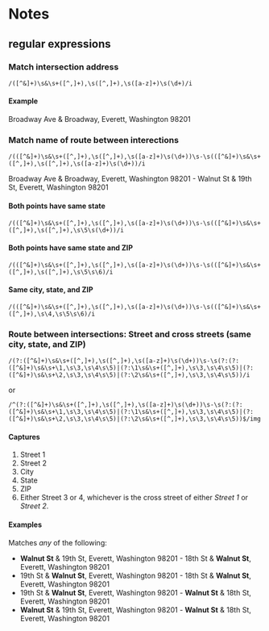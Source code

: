﻿Notes
=====

## regular expressions ##

### Match intersection address ###
	/([^&]+)\s&\s+([^,]+),\s([^,]+),\s([a-z]+)\s(\d+)/i


#### Example ####
Broadway Ave & Broadway, Everett, Washington 98201

### Match name of route between interections ###
	/(([^&]+)\s&\s+([^,]+),\s([^,]+),\s([a-z]+)\s(\d+))\s-\s(([^&]+)\s&\s+([^,]+),\s([^,]+),\s([a-z]+)\s(\d+))/i

Broadway Ave & Broadway, Everett, Washington 98201 - Walnut St & 19th St, Everett, Washington 98201

#### Both points have same state ###

	/(([^&]+)\s&\s+([^,]+),\s([^,]+),\s([a-z]+)\s(\d+))\s-\s(([^&]+)\s&\s+([^,]+),\s([^,]+),\s\5\s(\d+))/i

#### Both points have same state and ZIP ####
	/(([^&]+)\s&\s+([^,]+),\s([^,]+),\s([a-z]+)\s(\d+))\s-\s(([^&]+)\s&\s+([^,]+),\s([^,]+),\s\5\s\6)/i

#### Same city, state, and ZIP ####

	/(([^&]+)\s&\s+([^,]+),\s([^,]+),\s([a-z]+)\s(\d+))\s-\s(([^&]+)\s&\s+([^,]+),\s\4,\s\5\s\6)/i

### Route between intersections: Street and cross streets (same city, state, and ZIP) ###

	/(?:([^&]+)\s&\s+([^,]+),\s([^,]+),\s([a-z]+)\s(\d+))\s-\s(?:(?:([^&]+)\s&\s+\1,\s\3,\s\4\s\5)|(?:\1\s&\s+([^,]+),\s\3,\s\4\s\5)|(?:([^&]+)\s&\s+\2,\s\3,\s\4\s\5)|(?:\2\s&\s+([^,]+),\s\3,\s\4\s\5))/i

or

	/^(?:([^&]+)\s&\s+([^,]+),\s([^,]+),\s([a-z]+)\s(\d+))\s-\s(?:(?:([^&]+)\s&\s+\1,\s\3,\s\4\s\5)|(?:\1\s&\s+([^,]+),\s\3,\s\4\s\5)|(?:([^&]+)\s&\s+\2,\s\3,\s\4\s\5)|(?:\2\s&\s+([^,]+),\s\3,\s\4\s\5))$/img

#### Captures ####

1. Street 1
2. Street 2
3. City
4. State
5. ZIP
6. Either Street 3 or 4, whichever is the cross street of either *Street 1* or *Street 2*.

#### Examples ####
Matches *any* of the following:

* **Walnut St** & 19th St, Everett, Washington 98201 - 18th St & **Walnut St**, Everett, Washington 98201
* 19th St & **Walnut St**, Everett, Washington 98201 - 18th St & **Walnut St**, Everett, Washington 98201
* 19th St & **Walnut St**, Everett, Washington 98201 - **Walnut St** & 18th St, Everett, Washington 98201
* **Walnut St** & 19th St, Everett, Washington 98201 - **Walnut St** & 18th St, Everett, Washington 98201
